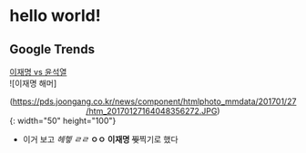 # hello world!
## Google Trends
[이재명 vs 윤석열](https://it-could-happen.github.io/google_trends/trends.html)<br>
![이재명 해머]<center>(https://pds.joongang.co.kr/news/component/htmlphoto_mmdata/201701/27/htm_20170127164048356272.JPG)</center>{: width="50" height="100"}
- 이거 보고 *헤헿* _ㄹㄹ_ __ㅇㅇ__ **이재명** ~~찢~~찍기로 했다
